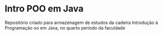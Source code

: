 #  Intro POO em Java
 Repositório criado para armazenagem de estudos da cadeira Introdução à Programação oo em Java, no quarto período da faculdade
